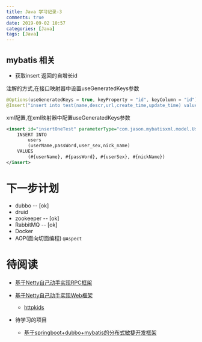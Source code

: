 ```yaml
---
title: Java 学习记录-3
comments: true
date: 2019-09-02 10:57
categories: [Java]
tags: [Java]
---
```


## mybatis 相关
- 获取insert 返回的自增长id

注解的方式,在接口映射器中设置useGeneratedKeys参数
```java
@Options(useGeneratedKeys = true, keyProperty = "id", keyColumn = "id")
@Insert("insert into test(name,descr,url,create_time,update_time) values(#{name},#{descr},#{url},now(),now())")
```

xml配置,在xml映射器中配置useGeneratedKeys参数
```xml
<insert id="insertOneTest" parameterType="com.jason.mybatisxml.model.User" useGeneratedKeys="true" keyProperty="id" keyColumn="id">
    INSERT INTO
        users
        (userName,passWord,user_sex,nick_name)
    VALUES
        (#{userName}, #{passWord}, #{userSex}, #{nickName})
</insert>
```


# 下一步计划
- dubbo -- [ok]
- druid
- zookeeper -- [ok]
- RabbitMQ -- [ok]
- Docker
- AOP(面向切面编程) `@Aspect`

# 待阅读
- [基于Netty自己动手实现RPC框架](https://zhuanlan.zhihu.com/p/35720383)
- [基于Netty自己动手实现Web框架](https://zhuanlan.zhihu.com/p/36064672)
  - [httpkids](https://github.com/pyloque/httpkids)

- 待学习的项目
  - [基于springboot+dubbo+mybatis的分布式敏捷开发框架](https://github.com/G-little/priest)









